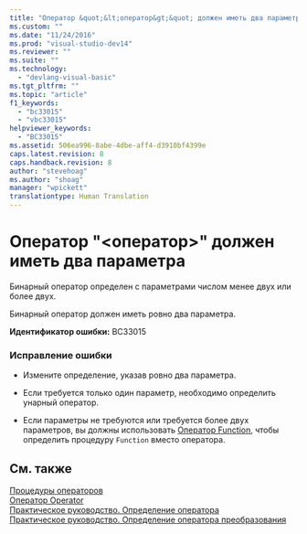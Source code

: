 ```yaml
---
title: "Оператор &quot;&lt;оператор&gt;&quot; должен иметь два параметра | Microsoft Docs"
ms.custom: ""
ms.date: "11/24/2016"
ms.prod: "visual-studio-dev14"
ms.reviewer: ""
ms.suite: ""
ms.technology: 
  - "devlang-visual-basic"
ms.tgt_pltfrm: ""
ms.topic: "article"
f1_keywords: 
  - "bc33015"
  - "vbc33015"
helpviewer_keywords: 
  - "BC33015"
ms.assetid: 506ea996-8abe-4dbe-aff4-d3910bf4399e
caps.latest.revision: 8
caps.handback.revision: 8
author: "stevehoag"
ms.author: "shoag"
manager: "wpickett"
translationtype: Human Translation
---
```

# Оператор &quot;&lt;оператор&gt;&quot; должен иметь два параметра
Бинарный оператор определен с параметрами числом менее двух или более двух.  
  
 Бинарный оператор должен иметь ровно два параметра.  
  
 **Идентификатор ошибки:** BC33015  
  
### Исправление ошибки  
  
-   Измените определение, указав ровно два параметра.  
  
-   Если требуется только один параметр, необходимо определить унарный оператор.  
  
-   Если параметры не требуются или требуется более двух параметров, вы должны использовать [Оператор Function](../../visual-basic/language-reference/statements/function-statement.md), чтобы определить процедуру `Function` вместо оператора.  
  
## См. также  
 [Процедуры операторов](../../visual-basic/programming-guide/language-features/procedures/operator-procedures.md)   
 [Оператор Operator](../../visual-basic/language-reference/statements/operator-statement.md)   
 [Практическое руководство. Определение оператора](../../visual-basic/programming-guide/language-features/procedures/how-to-define-an-operator.md)   
 [Практическое руководство. Определение оператора преобразования](../../visual-basic/programming-guide/language-features/procedures/how-to-define-a-conversion-operator.md)